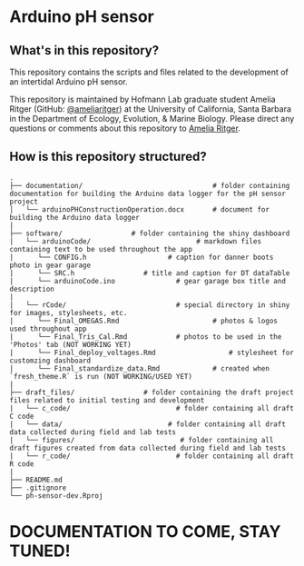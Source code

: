 # Arduino pH sensor 

## What's in this repository?
This repository contains the scripts and files related to the development of an intertidal Arduino pH sensor.

This repository is maintained by Hofmann Lab graduate student Amelia Ritger (GitHub: [@ameliaritger](https://github.com/ameliaritger)) at the University of California, Santa Barbara in the Department of Ecology, Evolution, & Marine Biology. Please direct any questions or comments about this repository to [Amelia Ritger](mailto:aritger@ucsb.edu).

## How is this repository structured?
```
.
├── documentation/                                # folder containing documentation for building the Arduino data logger for the pH sensor project
│   └── arduinoPHConstructionOperation.docx       # document for building the Arduino data logger
|
├── software/                 # folder containing the shiny dashboard 
|   └── arduinoCode/                          # markdown files containing text to be used throughout the app
|      └── CONFIG.h                    # caption for danner boots photo in gear garage
|      └── SRC.h                 # title and caption for DT dataTable
|      └── arduinoCode.ino               # gear garage box title and description
|       
|   └── rCode/                           # special directory in shiny for images, stylesheets, etc. 
|      └── Final_OMEGAS.Rmd                       # photos & logos used throughout app
|      └── Final_Tris_Cal.Rmd            # photos to be used in the 'Photos' tab (NOT WORKING YET)
|      └── Final_deploy_voltages.Rmd                  # stylesheet for customzing dashboard
|      └── Final_standardize_data.Rmd             # created when `fresh_theme.R` is run (NOT WORKING/USED YET)
|
├── draft_files/                 # folder containing the draft project files related to initial testing and development 
|   └── c_code/                          # folder containing all draft C code
|   └── data/                          # folder containing all draft data collected during field and lab tests
|   └── figures/                          # folder containing all draft figures created from data collected during field and lab tests
|   └── r_code/                          # folder containing all draft R code
|
├── README.md
├── .gitignore        
└── ph-sensor-dev.Rproj
```

# DOCUMENTATION TO COME, STAY TUNED!
